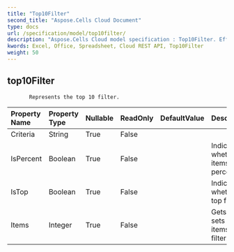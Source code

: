 ```yaml
---
title: "Top10Filter"
second_title: "Aspose.Cells Cloud Document"
type: docs
url: /specification/model/top10filter/
description: "Aspose.Cells Cloud model specification : Top10Filter. Effortlessly handle Excel and other spreadsheet documents with features like opening, generating, editing, splitting, merging, comparing, and converting."
kwords: Excel, Office, Spreadsheet, Cloud REST API, Top10Filter
weight: 50
---
```


## **top10Filter**

           Represents the top 10 filter.            

| Property Name | Property Type | Nullable |  ReadOnly | DefaultValue | Description | 
| :- | :- | :- |:- |  :- | :- |
| Criteria | String | True |  False |  |   |  
| IsPercent | Boolean | True |  False |  | Indicates whether the items is percent.  |  
| IsTop | Boolean | True |  False |  | Indicates whether it's top filter.  |  
| Items | Integer | True |  False |  | Gets and sets the items of the filter.  |  

